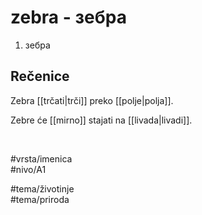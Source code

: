 # zebra - зебра

1. зебра  

## Rečenice

Zebra [[trčati|trči]] preko [[polje|polja]].  

Zebre će [[mirno]] stajati na [[livada|livadi]].  

<br>

#vrsta/imenica  
#nivo/A1  

#tema/životinje  
#tema/priroda  
